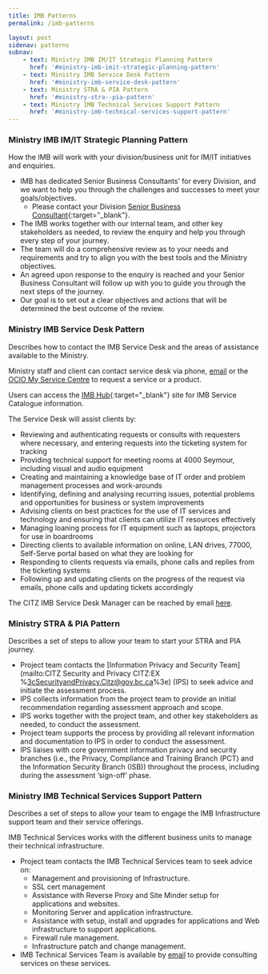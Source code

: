 ```yaml
---
title: IMB Patterns
permalink: /imb-patterns

layout: post
sidenav: patterns
subnav:
    - text: Ministry IMB IM/IT Strategic Planning Pattern
      href: '#ministry-imb-imit-strategic-planning-pattern'
    - text: Ministry IMB Service Desk Pattern
      href: '#ministry-imb-service-desk-pattern'
    - text: Ministry STRA & PIA Pattern
      href: '#ministry-stra--pia-pattern'
    - text: Ministry IMB Technical Services Support Pattern
      href: '#ministry-imb-technical-services-support-pattern'
---
```

### Ministry IMB IM/IT Strategic Planning Pattern
How the IMB will work with your division/business unit for IM/IT initiatives and enquiries.

- IMB has dedicated Senior Business Consultants’ for every Division, and we want to help you through the challenges and successes to meet your goals/objectives.  
    - Please contact your Division [Senior Business Consultant](https://intranet.gov.bc.ca/thehub/ocio/ocio-enterprise-services/imb){:target="_blank"}.
- The IMB works together with our internal team, and other key stakeholders as needed, to review the enquiry and help you through every step of your journey.
- The team will do a comprehensive review as to your needs and requirements and try to align you with the best tools and the Ministry objectives.
- An agreed upon response to the enquiry is reached and your Senior Business Consultant will follow up with you to guide you through the next steps of the journey.
- Our goal is to set out a clear objectives and actions that will be determined the best outcome of the review.

### Ministry IMB Service Desk Pattern
Describes how to contact the IMB Service Desk and the areas of assistance available to the Ministry.

Ministry staff and client can contact service desk via phone, [email](mailto:CITZIMBSD@gov.bc.ca) or the [OCIO My Service Centre](https://ociomysc.service-now.com/sp) to request a service or a product.

Users can access the [IMB Hub](https://intranet.gov.bc.ca/thehub/ocio/ocio-enterprise-services/imb){:target="_blank"} site for  IMB Service Catalogue information.

The Service Desk will assist clients by:
- Reviewing and authenticating requests or consults with requesters where necessary, and entering requests into the ticketing system for tracking
- Providing technical support for meeting rooms at 4000 Seymour, including visual and audio equipment
- Creating and  maintaining a knowledge base of IT order and problem management processes and work-arounds
- Identifying, defining and analysing recurring issues, potential problems and opportunities for business or system improvements
- Advising clients on best practices for the use of IT services and technology and ensuring that clients can utilize IT resources effectively
- Managing loaning process for IT equipment such as laptops, projectors for use in boardrooms
- Directing clients to available information on online, LAN drives, 77000, Self-Serve portal based on what they are looking for 
- Responding to clients requests via emails, phone calls and replies from the ticketing systems
- Following up and updating clients on the progress of the request via emails, phone calls and updating tickets accordingly

The CITZ IMB Service Desk Manager can be reached by email [here](mailto:gladys.gatobu@gov.bc.ca).

### Ministry STRA & PIA Pattern
Describes a set of steps to allow your team to start your STRA and PIA journey.
- Project team contacts the [Information Privacy and Security Team](mailto:CITZ Security and Privacy CITZ:EX %3cSecurityandPrivacy.Citz@gov.bc.ca%3e) (IPS) to seek advice and initiate the assessment process.
- IPS collects information from the project team to provide an initial recommendation regarding assessment approach and scope.
- IPS works together with the project team, and other key stakeholders as needed, to conduct the assessment.
- Project team supports the process by providing all relevant information and documentation to IPS in order to conduct the assessment.
- IPS liaises with core government information privacy and security branches (i.e., the Privacy, Compliance and Training Branch (PCT) and the Information Security Branch (ISB)) throughout the process, including during the assessment ‘sign-off’ phase.

### Ministry IMB Technical Services Support Pattern
Describes a set of steps to allow your team to engage the IMB Infrastructure support team and their service offerings.

IMB Technical Services works with the different business units to manage their technical infrastructure.
- Project team contacts the IMB Technical Services team to seek advice on:
    - Management and provisioning of Infrastructure.
    - SSL cert management
    - Assistance with Reverse Proxy and Site Minder setup for applications and websites.
    - Monitoring Server and application infrastructure.
    - Assistance with setup, install and upgrades for applications and Web infrastructure to support applications.
    - Firewall rule management.
    - Infrastructure patch and change management.
- IMB Technical Services Team is available by [email](mailto:CITZIMBTechServ@gov.bc.ca) to provide consulting services on these services.